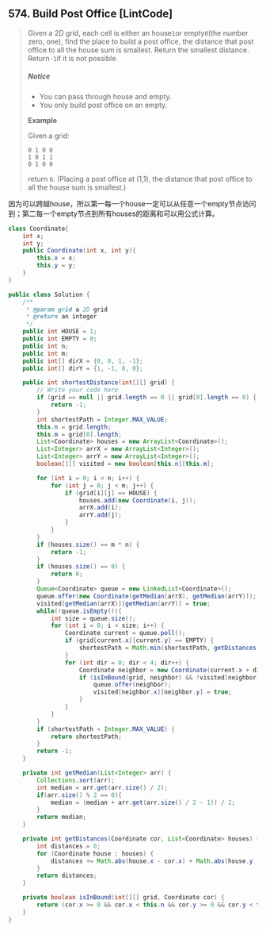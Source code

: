 ## 574. Build Post Office \[LintCode\]

> Given a 2D grid, each cell is either an house`1`or empty`0`\(the number zero, one\), find the place to build a post office, the distance that post office to all the house sum is smallest. Return the smallest distance. Return`-1`if it is not possible.
>
> ##### Notice
>
> * You can pass through house and empty.
> * You only build post office on an empty.
>
> **Example**
>
> Given a grid:
>
> ```
> 0 1 0 0
> 1 0 1 1
> 0 1 0 0
> ```
>
> return `6`. \(Placing a post office at \(1,1\), the distance that post office to all the house sum is smallest.\)

因为可以跨越house，所以第一每一个house一定可以从任意一个empty节点访问到；第二每一个empty节点到所有houses的距离和可以用公式计算。

```java
class Coordinate{
    int x; 
    int y;
    public Coordinate(int x, int y){
        this.x = x;
        this.y = y;
    }
}

public class Solution {
    /**
     * @param grid a 2D grid
     * @return an integer
     */
    public int HOUSE = 1;
    public int EMPTY = 0;
    public int n;
    public int m;
    public int[] dirX = {0, 0, 1, -1};
    public int[] dirY = {1, -1, 0, 0};

    public int shortestDistance(int[][] grid) {
        // Write your code here
        if (grid == null || grid.length == 0 || grid[0].length == 0) {
            return -1;
        }
        int shortestPath = Integer.MAX_VALUE;
        this.n = grid.length;
        this.m = grid[0].length;
        List<Coordinate> houses = new ArrayList<Coordinate>();
        List<Integer> arrX = new ArrayList<Integer>();
        List<Integer> arrY = new ArrayList<Integer>();
        boolean[][] visited = new boolean[this.n][this.m];

        for (int i = 0; i < n; i++) {
            for (int j = 0; j < m; j++) {
                if (grid[i][j] == HOUSE) {
                    houses.add(new Coordinate(i, j));
                    arrX.add(i);
                    arrY.add(j);
                }
            }
        }
        if (houses.size() == m * n) {
            return -1;
        }
        if (houses.size() == 0) {
            return 0;
        }
        Queue<Coordinate> queue = new LinkedList<Coordinate>();
        queue.offer(new Coordinate(getMedian(arrX), getMedian(arrY)));
        visited[getMedian(arrX)][getMedian(arrY)] = true;
        while(!queue.isEmpty()){
            int size = queue.size();
            for (int i = 0; i < size; i++) {
                Coordinate current = queue.poll();
                if (grid[current.x][current.y] == EMPTY) {
                    shortestPath = Math.min(shortestPath, getDistances(current, houses));
                }
                for (int dir = 0; dir < 4; dir++) {
                    Coordinate neighbor = new Coordinate(current.x + dirX[dir], current.y + dirY[dir]);
                    if (isInBound(grid, neighbor) && !visited[neighbor.x][neighbor.y]) {
                        queue.offer(neighbor);
                        visited[neighbor.x][neighbor.y] = true;
                    }
                }   
            }
        }
        if (shortestPath < Integer.MAX_VALUE) {
            return shortestPath;
        }
        return -1;
    }

    private int getMedian(List<Integer> arr) {
        Collections.sort(arr);
        int median = arr.get(arr.size() / 2);
        if(arr.size() % 2 == 0){
            median = (median + arr.get(arr.size() / 2 - 1)) / 2;
        }
        return median;
    }

    private int getDistances(Coordinate cor, List<Coordinate> houses) {
        int distances = 0;
        for (Coordinate house : houses) {
            distances += Math.abs(house.x - cor.x) + Math.abs(house.y - cor.y);
        }
        return distances;
    }

    private boolean isInBound(int[][] grid, Coordinate cor) {
        return (cor.x >= 0 && cor.x < this.n && cor.y >= 0 && cor.y < this.m);
    }
}
```



